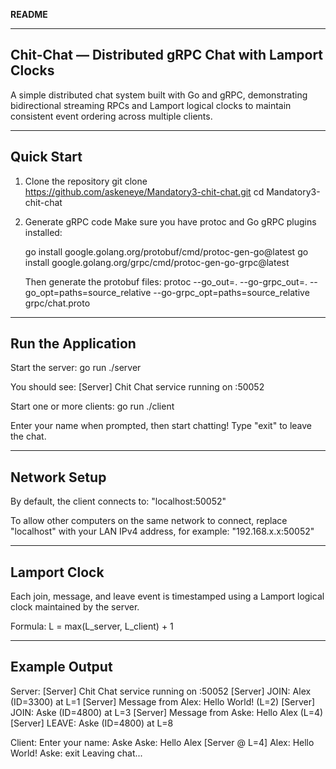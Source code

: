 **README**

----------------------------------------------------
Chit-Chat — Distributed gRPC Chat with Lamport Clocks
----------------------------------------------------

A simple distributed chat system built with Go and gRPC, demonstrating bidirectional streaming RPCs and Lamport logical clocks to maintain consistent event ordering across multiple clients.


----------------------------------------------------
Quick Start
----------------------------------------------------

1. Clone the repository
   git clone https://github.com/askeneye/Mandatory3-chit-chat.git
   cd Mandatory3-chit-chat

2. Generate gRPC code
   Make sure you have protoc and Go gRPC plugins installed:

   go install google.golang.org/protobuf/cmd/protoc-gen-go@latest
   go install google.golang.org/grpc/cmd/protoc-gen-go-grpc@latest

   Then generate the protobuf files:
   protoc --go_out=. --go-grpc_out=. --go_opt=paths=source_relative --go-grpc_opt=paths=source_relative grpc/chat.proto


----------------------------------------------------
Run the Application
----------------------------------------------------

Start the server:
   go run ./server

You should see:
   [Server] Chit Chat service running on :50052

Start one or more clients:
   go run ./client

Enter your name when prompted, then start chatting!
Type "exit" to leave the chat.


----------------------------------------------------
Network Setup
----------------------------------------------------

By default, the client connects to:
   "localhost:50052"

To allow other computers on the same network to connect, replace "localhost" with your LAN IPv4 address, for example:
   "192.168.x.x:50052"


----------------------------------------------------
Lamport Clock
----------------------------------------------------

Each join, message, and leave event is timestamped using a Lamport logical clock maintained by the server.

Formula:
   L = max(L_server, L_client) + 1



----------------------------------------------------
Example Output
----------------------------------------------------

Server:
   [Server] Chit Chat service running on :50052
   [Server] JOIN: Alex (ID=3300) at L=1
   [Server] Message from Alex: Hello World! (L=2)
   [Server] JOIN: Aske (ID=4800) at L=3
   [Server] Message from Aske: Hello Alex (L=4)
   [Server] LEAVE: Aske (ID=4800) at L=8

Client:
   Enter your name: Aske
   Aske: Hello Alex
   [Server @ L=4] Alex: Hello World!
   Aske: exit
   Leaving chat...
